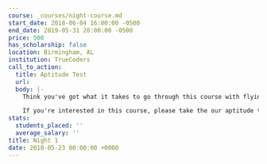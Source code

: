 ```yaml
---
course: _courses/night-course.md
start_date: 2018-06-04 16:00:00 -0500
end_date: 2019-05-31 20:00:00 -0500
price: 500
has_scholarship: false
location: Birmingham, AL
institution: TrueCoders
call_to_action:
  title: Aptitude Test
  url: 
  body: |-
    Think you've got what it takes to go through this course with flying colors? You might qualify for a scholarship.

    If you're interested in this course, please take the our aptitude test.
stats:
  students_placed: ''
  average_salary: ''
title: Night 1
date: 2018-05-23 00:00:00 +0000
---
```

